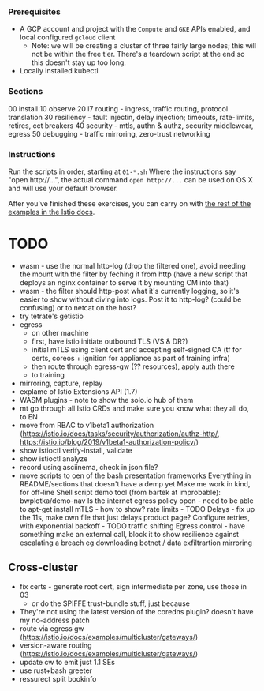 ### Prerequisites

* A GCP account and project with the `Compute` and `GKE` APIs enabled, and local configured `gcloud` client
  * Note: we will be creating a cluster of three fairly large nodes; this will not be within the free tier. There's a teardown script at the end so this doesn't stay up too long.
* Locally installed kubectl

### Sections

00 install
10 observe
20 l7 routing - ingress, traffic routing, protocol translation
30 resiliency - fault injectin, delay injection; timeouts, rate-limits, retires, cct breakers
40 security - mtls, authn & authz, security middlewear, egress
50 debugging - traffic mirroring, zero-trust networking

### Instructions

Run the scripts in order, starting at `01-*.sh`
Where the instructions say "open http://...", the actual command `open http://...` can be used on OS X and will use your default browser.

After you've finished these exercises, you can carry on with [the rest of the examples in the Istio docs](https://istio.io/docs/examples/bookinfo/#what-s-next).

# TODO
* wasm - use the normal http-log (drop the filtered one), avoid needing the mount with the filter by feching it from http (have a new script that deploys an nginx container to serve it by mounting CM into that)
* wasm - the filter should http-post what it's currently logging, so it's easier to show without diving into logs. Post it to http-log? (could be confusing) or to netcat on the host?
* try tetrate's getistio
* egress
  * on other machine
  * first, have istio initiate outbound TLS (VS & DR?)
  * initial mTLS using client cert and accepting self-signed CA (tf for certs, coreos + ignition for appliance as part of training infra)
  * then route through egress-gw (?? resources), apply auth there
  * to training
* mirroring, capture, replay
* explame of Istio Extensions API (1.7)
* WASM plugins - note to show the solo.io hub of them
* mt go through all Istio CRDs and make sure you know what they all do, to EN
* move from RBAC to v1beta1 authorization (https://istio.io/docs/tasks/security/authorization/authz-http/, https://istio.io/blog/2019/v1beta1-authorization-policy/)
* show istioctl verify-install, validate
* show istioctl analyze
* record using asciinema, check in json file?
* move scripts to oen of the bash presentation frameworks
Everything in README/sections that doesn't have a demp yet
Make me work in kind, for off-line
Shell script demo tool (from bartek at improbable): bwplotka/demo-nav
Is the internet egress policy open - need to be able to apt-get install
mTLS - how to show?
rate limits - TODO
Delays - fix up the 11s, make own file that just delays product page?
Configure retries, with exponential backoff - TODO
traffic shifting
Egress control - have something make an external call, block it to show resilience against escalating a breach eg downloading botnet / data exfiltrartion
mirroring

## Cross-cluster
* fix certs - generate root cert, sign intermediate per zone, use those in 03
  * or do the SPIFFE trust-bundle stuff, just because
* They're not using the latest version of the coredns plugin? doesn't have my no-address patch
* route via egress gw (https://istio.io/docs/examples/multicluster/gateways/)
* version-aware routing (https://istio.io/docs/examples/multicluster/gateways/)
* update cw to emit just 1.1 SEs
* use rust+bash greeter
* ressurect split bookinfo
